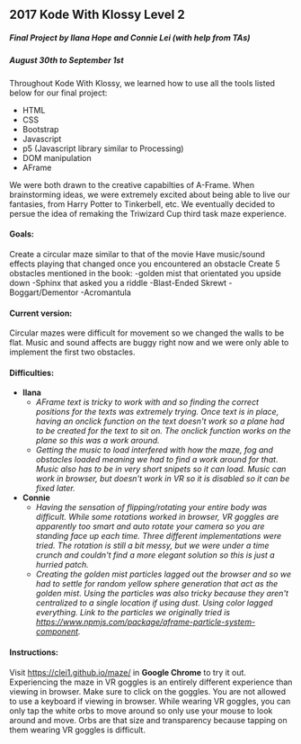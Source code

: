 2017 Kode With Klossy Level 2
------
##### Final Project by Ilana Hope and Connie Lei (with help from TAs)
##### August 30th to September 1st

Throughout Kode With Klossy, we learned how to use all the tools listed below for our final project:
- HTML
- CSS
- Bootstrap
- Javascript
- p5 (Javascript library similar to Processing)
- DOM manipulation
- AFrame

We were both drawn to the creative capabilties of A-Frame. When brainstorming ideas, we were extremely excited about being able to live our fantasies, from Harry Potter to Tinkerbell, etc. We eventually decided to persue the idea of remaking the Triwizard Cup third task maze experience.

#### Goals:
Create a circular maze similar to that of the movie
Have music/sound effects playing that changed once you encountered an obstacle
Create 5 obstacles mentioned in the book:
    -golden mist that orientated you upside down
    -Sphinx that asked you a riddle
    -Blast-Ended Skrewt
    -Boggart/Dementor
    -Acromantula

#### Current version:
Circular mazes were difficult for movement so we changed the walls to be flat. Music and sound affects are buggy right now and we were only able to implement the first two obstacles.

#### Difficulties:
- **Ilana**
    * *AFrame text is tricky to work with and so finding the correct positions for the texts was extremely trying. Once text is in place, having an onclick function on the text doesn't work so a plane had to be created for the text to sit on. The onclick function works on the plane so this was a work around.*
    * *Getting the music to load interfered with how the maze, fog and obstacles loaded meaning we had to find a work around for that. Music also has to be in very short snipets so it can load. Music can work in browser, but doesn't work in VR so it is disabled so it can be fixed later.*
- **Connie**
    * *Having the sensation of flipping/rotating your entire body was difficult. While some rotations worked in browser, VR goggles are apparently too smart and auto rotate your camera so you are standing face up each time. Three different implementations were tried. The rotation is still a bit messy, but we were under a time crunch and couldn't find a more elegant solution so this is just a hurried patch.*
    * *Creating the golden mist particles lagged out the browser and so we had to settle for random yellow sphere generation that act as the golden mist. Using the particles was also tricky because they aren't centralized to a single location if using dust. Using color lagged everything. Link to the particles we originally tried is https://www.npmjs.com/package/aframe-particle-system-component.*

#### Instructions:
Visit https://clei1.github.io/maze/ in **Google Chrome** to try it out. Experiencing the maze in VR goggles is an entirely different experience than viewing in browser. Make sure to click on the goggles. You are not allowed to use a keyboard if viewing in browser. While wearing VR goggles, you can only tap the white orbs to move around so only use your mouse to look around and move. Orbs are that size and transparency because tapping on them wearing VR goggles is difficult. 